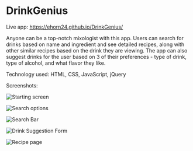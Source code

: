 # DrinkGenius
Live app: https://ehorn24.github.io/DrinkGenius/

Anyone can be a top-notch mixologist with this app. Users can search for drinks based on name and
ingredient and see detailed recipes, along with other similar recipes based on the drink they are viewing.
The app can also suggest drinks for the user based on 3 of their preferences -
type of drink, type of alcohol, and what flavor they like. 

Technology used: HTML, CSS, JavaScript, jQuery

Screenshots:

![Starting screen](https://i.imgur.com/5IDxgVg.png)

![Search options](https://i.imgur.com/vwiGycO.png)

![Search Bar](https://i.imgur.com/Ffs9xBk.png)

![Drink Suggestion Form](https://i.imgur.com/deGQuiS.png)

![Recipe page](https://i.imgur.com/tQHeVDx.png)


